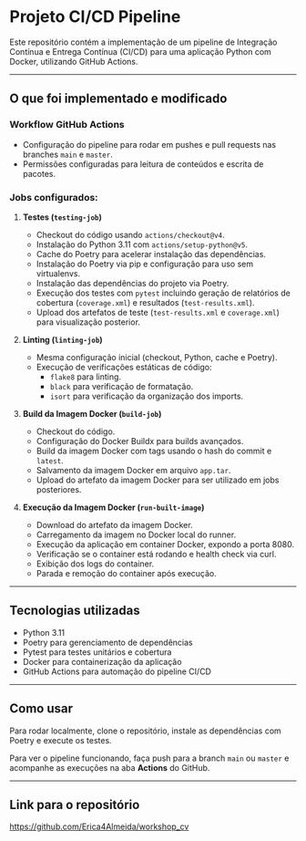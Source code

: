 # Projeto CI/CD Pipeline

Este repositório contém a implementação de um pipeline de Integração Contínua e Entrega Contínua (CI/CD) para uma aplicação Python com Docker, utilizando GitHub Actions.

---

## O que foi implementado e modificado

### Workflow GitHub Actions

- Configuração do pipeline para rodar em pushes e pull requests nas branches `main` e `master`.
- Permissões configuradas para leitura de conteúdos e escrita de pacotes.
  
### Jobs configurados:

1. **Testes (`testing-job`)**
   - Checkout do código usando `actions/checkout@v4`.
   - Instalação do Python 3.11 com `actions/setup-python@v5`.
   - Cache do Poetry para acelerar instalação das dependências.
   - Instalação do Poetry via pip e configuração para uso sem virtualenvs.
   - Instalação das dependências do projeto via Poetry.
   - Execução dos testes com `pytest` incluindo geração de relatórios de cobertura (`coverage.xml`) e resultados (`test-results.xml`).
   - Upload dos artefatos de teste (`test-results.xml` e `coverage.xml`) para visualização posterior.

2. **Linting (`linting-job`)**
   - Mesma configuração inicial (checkout, Python, cache e Poetry).
   - Execução de verificações estáticas de código:
     - `flake8` para linting.
     - `black` para verificação de formatação.
     - `isort` para verificação da organização dos imports.

3. **Build da Imagem Docker (`build-job`)**
   - Checkout do código.
   - Configuração do Docker Buildx para builds avançados.
   - Build da imagem Docker com tags usando o hash do commit e `latest`.
   - Salvamento da imagem Docker em arquivo `app.tar`.
   - Upload do artefato da imagem Docker para ser utilizado em jobs posteriores.

4. **Execução da Imagem Docker (`run-built-image`)**
   - Download do artefato da imagem Docker.
   - Carregamento da imagem no Docker local do runner.
   - Execução da aplicação em container Docker, expondo a porta 8080.
   - Verificação se o container está rodando e health check via curl.
   - Exibição dos logs do container.
   - Parada e remoção do container após execução.

---

## Tecnologias utilizadas

- Python 3.11
- Poetry para gerenciamento de dependências
- Pytest para testes unitários e cobertura
- Docker para containerização da aplicação
- GitHub Actions para automação do pipeline CI/CD

---

## Como usar

Para rodar localmente, clone o repositório, instale as dependências com Poetry e execute os testes.

Para ver o pipeline funcionando, faça push para a branch `main` ou `master` e acompanhe as execuções na aba **Actions** do GitHub.

---

## Link para o repositório

https://github.com/Erica4Almeida/workshop_cv